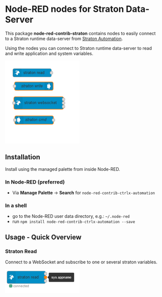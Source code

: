# Node-RED nodes for Straton Data-Server

This package **node-red-contrib-straton** contains nodes to easily connect to a Straton runtime data-server from [Straton Automation](https://straton-plc.com).

Using the nodes you can connect to Straton runtime data-server to read and write application and system variables.

![nodes.png](./docs/images/nodes.png)

## Installation

Install using the managed palette from inside Node-RED.

### In Node-RED (preferred)

* Via **Manage Palette** -> **Search** for `node-red-contrib-ctrlx-automation`

### In a shell

* go to the Node-RED user data directory, e.g.: `~/.node-red`
* run `npm install node-red-contrib-ctrlx-automation --save`

## Usage - Quick Overview

### Straton Read

Connect to a WebSocket and subscribe to one or several straton variables.

![read.png](./docs/images/read.png)